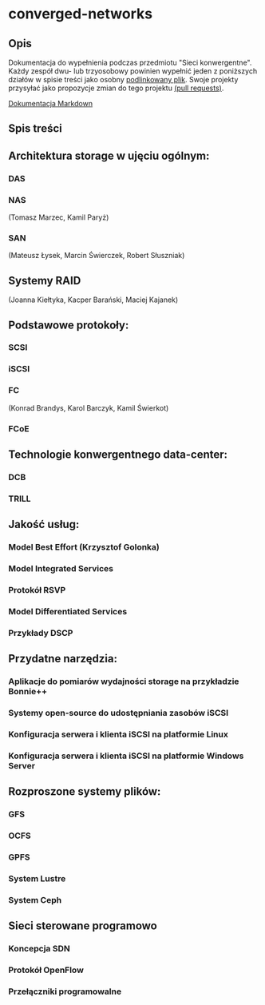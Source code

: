 # converged-networks

## Opis
Dokumentacja do wypełnienia podczas przedmiotu "Sieci konwergentne".
Każdy zespół dwu- lub trzyosobowy powinien wypełnić jeden z poniższych działów w spisie treści
jako osobny [podlinkowany plik](FCoE.md).
Swoje projekty przysyłać jako propozycje zmian do tego projektu [(pull requests)](https://help.github.com/articles/about-pull-requests/).

[Dokumentacja Markdown](https://guides.github.com/features/mastering-markdown/)

## Spis treści

## Architektura storage w ujęciu ogólnym:
### DAS
### NAS
(Tomasz Marzec, Kamil Paryż)
### SAN
(Mateusz Łysek, Marcin Świerczek, Robert Słuszniak)
## Systemy RAID
(Joanna Kiełtyka, Kacper Barański, Maciej Kajanek)

## Podstawowe protokoły:
### SCSI
### iSCSI
### FC
(Konrad Brandys, Karol Barczyk, Kamil Świerkot)
### FCoE 

## Technologie konwergentnego data-center:
### DCB
### TRILL

## Jakość usług:
### Model Best Effort (Krzysztof Golonka)
### Model Integrated Services
### Protokół RSVP
### Model Differentiated Services
### Przykłady DSCP

## Przydatne narzędzia:
### Aplikacje do pomiarów wydajności storage na przykładzie Bonnie++
### Systemy open-source do udostępniania zasobów iSCSI
### Konfiguracja serwera i klienta iSCSI na platformie Linux
### Konfiguracja serwera i klienta iSCSI na platformie Windows Server

## Rozproszone systemy plików: 
### GFS
### OCFS
### GPFS
### System Lustre
### System Ceph

## Sieci sterowane programowo
### Koncepcja SDN
### Protokół OpenFlow
### Przełączniki programowalne
